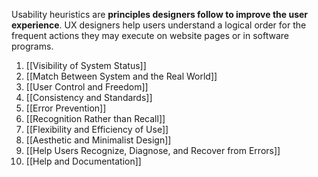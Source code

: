 Usability heuristics are **principles designers follow to improve the user experience**. UX designers help users understand a logical order for the frequent actions they may execute on website pages or in software programs.

1. [[Visibility of System Status]]
2. [[Match Between System and the Real World]]
3. [[User Control and Freedom]]
4. [[Consistency and Standards]]
5. [[Error Prevention]]
6. [[Recognition Rather than Recall]]
7. [[Flexibility and Efficiency of Use]]
8. [[Aesthetic and Minimalist Design]]
9. [[Help Users Recognize, Diagnose, and Recover from Errors]]
10. [[Help and Documentation]]